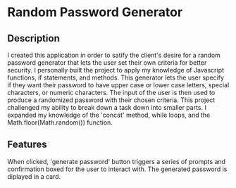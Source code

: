 
# Random Password Generator

## Description

I created this application in order to satify the client's desire for a random password generator that lets the user set their own criteria for better security. I personally built the project to apply my knowledge of Javascript functions, if statements, and methods.  This generator lets the user specify if they want their password to have upper case or lower case letters, special characters, or numeric characters. The input of the user is then used to produce a randomized password with their chosen criteria. This project challenged my ability to break down a task down into smaller parts. I expanded my knowledge of the 'concat' method, while loops, and the Math.floor(Math.random()) function.  

## Features

When clicked, 'generate password' button triggers a series of prompts and confirmation boxed for the user to interact with. The generated password is diplayed in a card.






